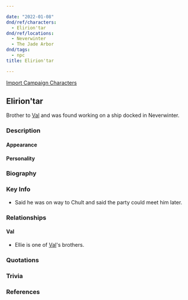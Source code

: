 ```yaml
---

date: "2022-01-08"
dnd/ref/characters:
  - Elirion'tar
dnd/ref/locations:
  - Neverwinter
  - The Jade Arbor
dnd/tags:
  - npc
title: Elirion'tar

---
```


[Import Campaign Characters](/dnd/characters/)

## Elirion'tar

Brother to [Val](/dnd/characters/val) and was found working on a ship docked in Neverwinter.

### Description

#### Appearance

#### Personality

### Biography

### Key Info

- Said he was on way to Chult and said the party could meet him later.

### Relationships

#### Val

- Ellie is one of [Val](/dnd/characters/val)'s brothers.

### Quotations

### Trivia

### References
